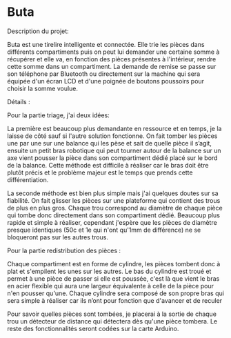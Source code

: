 # Buta
Description du projet:

Buta est une tirelire intelligente et connectée. Elle trie les pièces dans différents compartiments puis on peut lui demander une certaine somme à récupérer et elle va, en fonction des pièces présentes à l'intérieur, rendre cette somme dans un compartiment. La demande de remise se passe sur son téléphone par Bluetooth ou directement sur la machine qui sera équipée d'un écran LCD et d'une poignée de boutons poussoirs pour choisir la somme voulue.


Détails :


Pour la partie triage, j'ai deux idées:

La première est beaucoup plus demandante en ressource et en temps, je la laisse de côté sauf si l'autre solution fonctionne.
On fait tomber les pièces une par une sur une balance qui les pèse et sait de quelle pièce il s’agit, ensuite un petit bras robotique qui peut tourner autour de la balance sur un axe vient pousser la pièce dans son compartiment dédié placé sur le bord de la balance. Cette méthode est difficile à réaliser car le bras doit être plutôt précis et le problème majeur est le temps que prends cette différentiation.

La seconde méthode est bien plus simple mais j'ai quelques doutes sur sa fiabilité.
On fait glisser les pièces sur une plateforme qui contient des trous de plus en plus gros. Chaque trou correspond au diamètre de chaque pièce qui tombe donc directement dans son compartiment dédié. Beaucoup plus rapide et simple à réaliser, cependant j'espère que les pièces de diamètre presque identiques (50c et 1e qui n'ont qu'1mm de différence) ne se bloqueront pas sur les autres trous. 

Pour la partie redistribution des pièces :

Chaque compartiment est en forme de cylindre, les pièces tombent donc à plat et s'empilent les unes sur les autres.
Le bas du cylindre est troué et permet à une pièce de passer si elle est poussée, c'est là que vient le bras en acier flexible qui aura une largeur équivalente à celle de la pièce pour n'en pousser qu'une. Chaque cylindre sera composé de son propre bras qui sera simple à réaliser car ils n’ont pour fonction que d'avancer et de reculer

Pour savoir quelles pièces sont tombées, je placerai à la sortie de chaque trou un détecteur de distance qui détectera dès qu'une pièce tombera.
Le reste des fonctionnalités seront codées sur la carte Arduino.
